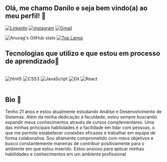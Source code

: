## Olá, me chamo Danilo e seja bem vindo(a) ao meu perfil! 🫡

[![Linkedin](https://img.shields.io/badge/LinkedIn-0077B5?style=for-the-badge&logo=linkedin&logoColor=white)](https://www.linkedin.com/in/josé-danilo-166a891b8/)
[![instagram](https://img.shields.io/badge/Instagram-E4405F?style=for-the-badge&logo=instagram&logoColor=white)](https://www.instagram.com/dan_oliveira1k/)
[![Gmail](https://img.shields.io/badge/Gmail-D14836?style=for-the-badge&logo=gmail&logoColor=white)](mailto:4665danilo@gmail.com)

![Anurag's GitHub stats](https://github-readme-stats.vercel.app/api?username=Danilo4665Oliveira&show_icons=true&theme=transparent)
[![Top Langs](https://github-readme-stats.vercel.app/api/top-langs/?username=Danilo4665Oliveira&layout=donut)](https://github.com/anuraghazra/github-readme-stats)

## Tecnologias que utilizo e que estou em processo de aprendizado🚀

<div style="display: inline_block"><br/>
<img alig="center" alt="html5" src="https://img.shields.io/badge/HTML5-E34F26?style=for-the-badge&logo=html5&logoColor=white">
<img alig="center" alt="CSS3" src="https://img.shields.io/badge/CSS3-1572B6?style=for-the-badge&logo=css3&logoColor=white">
<img alig="center" alt="JavaScript" src="https://img.shields.io/badge/JavaScript-323330?style=for-the-badge&logo=javascript&logoColor=F7DF1E">
<img alig="center" alt="Git" src="https://img.shields.io/badge/GIT-E44C30?style=for-the-badge&logo=git&logoColor=white">
<img alig="center" alt="React" src="https://img.shields.io/badge/React-20232A?style=for-the-badge&logo=react&logoColor=61DAFB">
</div><br/>

## Bio 📝
Tenho 21 anos e estou atualmente estudando Análise e Desenvolvimento de Sistemas. Além da minha dedicação à faculdade, estou sempre buscando expandir meus conhecimentos através de cursos complementares. Uma das minhas principais habilidades é a facilidade em lidar com pessoas, o que me permite estabelecer conexões eficazes e trabalhar em equipe de forma colaborativa. Sou altamente comprometido com meus objetivos e busco constantemente maneiras de contribuir positivamente para o ambiente em que estou inserido. Estou ansioso para aplicar minhas habilidades e conhecimentos em um ambiente profissional
